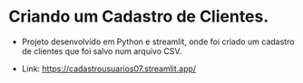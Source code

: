 # Criando um Cadastro de Clientes.

- Projeto desenvolvido em Python e streamlit, onde foi criado um cadastro de clientes que foi salvo num arquivo CSV.

- Link: https://cadastrousuarios07.streamlit.app/
